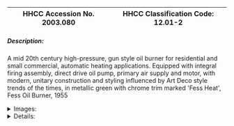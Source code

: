 | **HHCC Accession No. 2003.080** |**HHCC Classification Code:  12.01-2**|
| ----------- | ----------- |
##### Description:
A mid 20th century high-pressure, gun style oil burner for residential and small commercial, automatic heating applications. Equipped with integral firing assembly, direct drive oil pump, primary air supply and motor, with modern, unitary construction and styling influenced by Art Deco style trends of the times, in metallic green with chrome trim marked 'Fess Heat', Fess Oil Burner, 1955


<details>
	<summary>Images:</summary>
<div class="gallery gallery-wrapper--full" contenteditable="false" data-is-empty="false" data-translation="Add images" data-columns="6">
<figure class="gallery__item"><a href="#DOMAIN_NAME#gallery/12.01-2.jpg" data-size="1897x1335"><img src="#DOMAIN_NAME#gallery/12.01-2-thumbnail.jpg" alt=""></a></figure>
<figure class="gallery__item"><a href="#DOMAIN_NAME#gallery/12.01-2a.jpg" data-size="1963x1700"><img src="#DOMAIN_NAME#gallery/12.01-2a-thumbnail.jpg" alt=""></a></figure>
<figure class="gallery__item"><a href="#DOMAIN_NAME#gallery/12.01-2b.jpg" data-size="1841x1700"><img src="#DOMAIN_NAME#gallery/12.01-2b-thumbnail.jpg" alt=""></a></figure>
<figure class="gallery__item"><a href="#DOMAIN_NAME#gallery/12.01-2c.jpg" data-size="1904x1693"><img src="#DOMAIN_NAME#gallery/12.01-2c-thumbnail.jpg" alt=""></a></figure>
<figure class="gallery__item"><a href="#DOMAIN_NAME#gallery/12.01-2d.jpg" data-size="1344x896"><img src="#DOMAIN_NAME#gallery/12.01-2d-thumbnail.jpg" alt=""></a></figure>
</div>
</details>


<details>
	<summary>Details:</summary>

##### Group:
12.01 Pressure Atomizing Oil Burner Equipment and Systems - Burners

##### Make:
Fess

##### Manufacturer:
Fess Burner Div. John Wood Co., Toronto

##### Model:
FNAL

##### Serial No.:
23539

##### Size:
26x19x18'h

##### Weight:
65 lbs.

##### Circa:
1955

##### Rating:
Exhibit, education, and research quality, illustrating the design concepts, construction and styling of high-pressure, automatic heat, oil burners achieved by the mid 20th century, a period of extraordinarily rapid growth in automatic oil heating in Canada.

##### Patent Date/Number:


##### Provenance:
From York County (York Region) Ontario, once a rich agricultural hinterlands, attracting early settlement in the last years of the 18th century. Located on the north slopes of the Oak Ridges Moraine, within 20 miles of Toronto, the County would also attract early ex-urban development, to be come a wealthy market place for the emerging household and consumer technologies of the early and mid 20th century. 

This artifact was discovered in the 1950's in the used stock of T. H. Oliver, Refrigeration and Electric Sales and Service, Aurora, Ontario, an early worker in the field of agricultural, industrial and consumer technology.

##### Type and Design:
The design of the high pressure, 100 psi, oil atomising,  oil burner, represented here in the burner by Fess, would model much of what the industry produced by the 100,000's in the middle years of the 20th century, as the market for automatic oil heat grew exponentially in Canada, made possible, in turn, by the reliable delivery  of stable #2 fuel oils to urban and much of rural Canada 

These burners were largely an assembly of parts with the primary manufacturer providing the engineering and housing on which the component parts were hung on: including, a motor, fan, oil pump, nozzle and firing assembly, with automatic controls provided by another outside vendor

##### Construction:


##### Material:


##### Special Features:


##### Accessories:


##### Capacities:


##### Performance Characteristics:


##### Operation:


##### Control and Regulation:


##### Targeted Market Segment:


##### Consumer Acceptance:


##### Merchandising:


##### Market Price:


##### Technological Significance:


##### Industrial Significance:


##### Socio-economic Significance:


##### Socio-cultural Significance:
Major theme to be documented

##### Donor:
G. Leslie Oliver, The T. H. Oliver HVACR Collection

##### HHCC Storage Location:


##### Tracking:


##### Bibliographic References:


##### Notes:


##### Related Reports:

</details>
